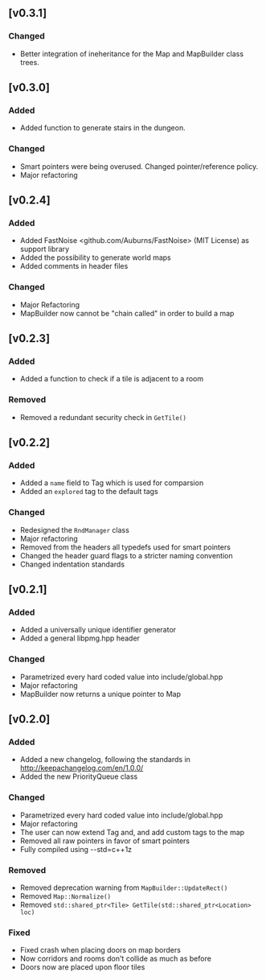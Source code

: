 ## [v0.3.1]
### Changed
- Better integration of ineheritance for the Map and MapBuilder class trees.

## [v0.3.0]
### Added
- Added function to generate stairs in the dungeon.

### Changed
- Smart pointers were being overused. Changed pointer/reference policy.
- Major refactoring

## [v0.2.4]
### Added
- Added FastNoise <github.com/Auburns/FastNoise> (MIT License) as support library
- Added the possibility to generate world maps
- Added comments in header files

### Changed
- Major Refactoring
- MapBuilder now cannot be "chain called" in order to build a map

## [v0.2.3]
### Added
- Added a function to check if a tile is adjacent to a room

### Removed
- Removed a redundant security check in `GetTile()`

## [v0.2.2]
### Added
- Added a `name` field to Tag which is used for comparsion
- Added an `explored` tag to the default tags

### Changed
- Redesigned the `RndManager` class
- Major refactoring
- Removed from the headers all typedefs used for smart pointers
- Changed the header guard flags to a stricter naming convention
- Changed indentation standards

## [v0.2.1]
### Added
- Added a universally unique identifier generator
- Added a general libpmg.hpp header

### Changed
- Parametrized every hard coded value into include/global.hpp
- Major refactoring
- MapBuilder now returns a unique pointer to Map

## [v0.2.0]
### Added 
- Added a new changelog, following the standards in <http://keepachangelog.com/en/1.0.0/>
- Added the new PriorityQueue class

### Changed
- Parametrized every hard coded value into include/global.hpp
- Major refactoring
- The user can now extend Tag and, and add custom tags to the map
- Removed all raw pointers in favor of smart pointers
- Fully compiled using --std=c++1z

### Removed
- Removed deprecation warning from `MapBuilder::UpdateRect()`
- Removed `Map::Normalize()`
- Removed `std::shared_ptr<Tile> GetTile(std::shared_ptr<Location> loc)`

### Fixed
- Fixed crash when placing doors on map borders
- Now corridors and rooms don't collide as much as before
- Doors now are placed upon floor tiles
